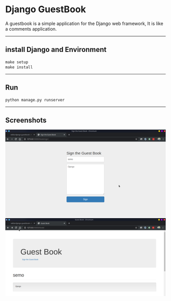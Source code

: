 # Django GuestBook
A guestbook is a simple application for the Django web framework, It is like a comments application.

---

## install Django and Environment
    make setup
    make install
    
---

## Run
    python manage.py runserver
    
---

 ## Screenshots
 ![Project Output](sc/add.png)
 ![Project Output](sc/added.png)
